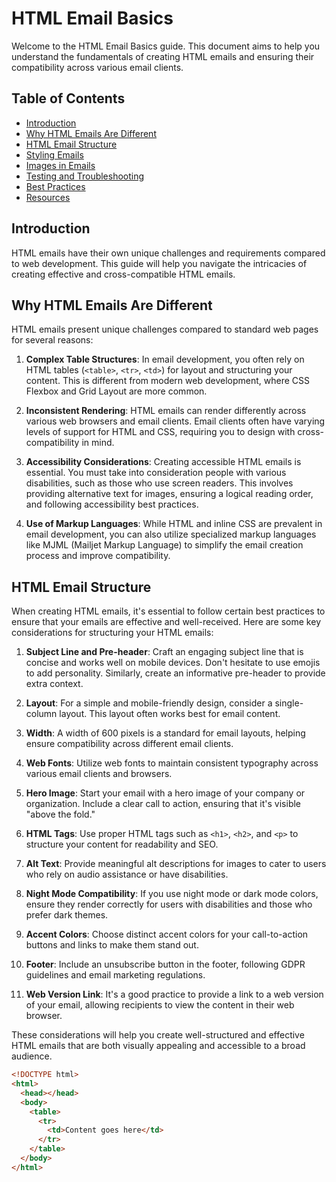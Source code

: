 # HTML Email Basics

Welcome to the HTML Email Basics guide. This document aims to help you understand the fundamentals of creating HTML emails and ensuring their compatibility across various email clients.

## Table of Contents

- [Introduction](#introduction)
- [Why HTML Emails Are Different](#why-html-emails-are-different)
- [HTML Email Structure](#html-email-structure)
- [Styling Emails](#styling-emails)
- [Images in Emails](#images-in-emails)
- [Testing and Troubleshooting](#testing-and-troubleshooting)
- [Best Practices](#best-practices)
- [Resources](#resources)

## Introduction

HTML emails have their own unique challenges and requirements compared to web development. This guide will help you navigate the intricacies of creating effective and cross-compatible HTML emails.

## Why HTML Emails Are Different

HTML emails present unique challenges compared to standard web pages for several reasons:

1. **Complex Table Structures**: In email development, you often rely on HTML tables (`<table>`, `<tr>`, `<td>`) for layout and structuring your content. This is different from modern web development, where CSS Flexbox and Grid Layout are more common.

2. **Inconsistent Rendering**: HTML emails can render differently across various web browsers and email clients. Email clients often have varying levels of support for HTML and CSS, requiring you to design with cross-compatibility in mind.

3. **Accessibility Considerations**: Creating accessible HTML emails is essential. You must take into consideration people with various disabilities, such as those who use screen readers. This involves providing alternative text for images, ensuring a logical reading order, and following accessibility best practices.

4. **Use of Markup Languages**: While HTML and inline CSS are prevalent in email development, you can also utilize specialized markup languages like MJML (Mailjet Markup Language) to simplify the email creation process and improve compatibility.


## HTML Email Structure

When creating HTML emails, it's essential to follow certain best practices to ensure that your emails are effective and well-received. Here are some key considerations for structuring your HTML emails:

1. **Subject Line and Pre-header**: Craft an engaging subject line that is concise and works well on mobile devices. Don't hesitate to use emojis to add personality. Similarly, create an informative pre-header to provide extra context.

2. **Layout**: For a simple and mobile-friendly design, consider a single-column layout. This layout often works best for email content.

3. **Width**: A width of 600 pixels is a standard for email layouts, helping ensure compatibility across different email clients.

4. **Web Fonts**: Utilize web fonts to maintain consistent typography across various email clients and browsers.

5. **Hero Image**: Start your email with a hero image of your company or organization. Include a clear call to action, ensuring that it's visible "above the fold."

6. **HTML Tags**: Use proper HTML tags such as `<h1>`, `<h2>`, and `<p>` to structure your content for readability and SEO.

7. **Alt Text**: Provide meaningful alt descriptions for images to cater to users who rely on audio assistance or have disabilities.

8. **Night Mode Compatibility**: If you use night mode or dark mode colors, ensure they render correctly for users with disabilities and those who prefer dark themes.

9. **Accent Colors**: Choose distinct accent colors for your call-to-action buttons and links to make them stand out.

10. **Footer**: Include an unsubscribe button in the footer, following GDPR guidelines and email marketing regulations.

11. **Web Version Link**: It's a good practice to provide a link to a web version of your email, allowing recipients to view the content in their web browser.

These considerations will help you create well-structured and effective HTML emails that are both visually appealing and accessible to a broad audience.


```html
<!DOCTYPE html>
<html>
  <head></head>
  <body>
    <table>
      <tr>
        <td>Content goes here</td>
      </tr>
    </table>
  </body>
</html>
